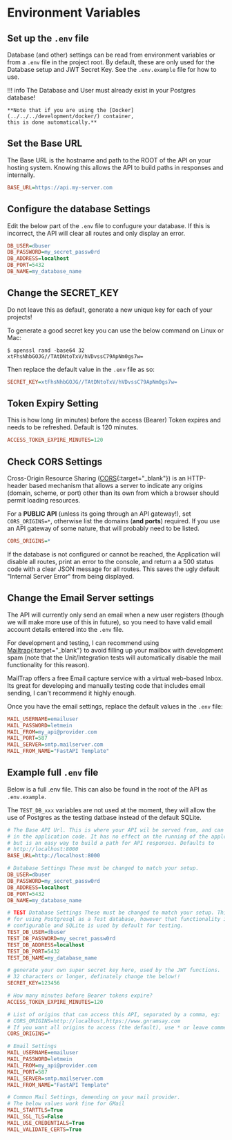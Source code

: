 # Environment Variables

## Set up the `.env` file

Database (and other) settings can be read from environment variables or from a
`.env` file in the project root. By default, these are only used for the
Database setup and JWT Secret Key. See the `.env.example` file for how to use.

!!! info
    The Database and User must already exist in your Postgres database!

    **Note that if you are using the [Docker](../../../development/docker/) container,
    this is done automatically.**

## Set the Base URL

The Base URL is the hostname and path to the ROOT of the API on your hosting
system. Knowing this allows the API to build paths in responses and internally.

```ini
BASE_URL=https://api.my-server.com
```

## Configure the database Settings

Edit the below part of the `.env` file to confugure your database. If this is
incorrect, the API will clear all routes and only display an error.

```ini
DB_USER=dbuser
DB_PASSWORD=my_secret_passw0rd
DB_ADDRESS=localhost
DB_PORT=5432
DB_NAME=my_database_name
```

## Change the SECRET_KEY

Do not leave this as default, generate a new unique key for each of your
projects!

To generate a good secret key you can use the below command on Linux
or Mac:

```console
$ openssl rand -base64 32
xtFhsNhbGOJG//TAtDNtoTxV/hVDvssC79ApNm0gs7w=

```

Then replace the default value in the `.env` file as so:

```ini
SECRET_KEY=xtFhsNhbGOJG//TAtDNtoTxV/hVDvssC79ApNm0gs7w=
```

## Token Expiry Setting

This is how long (in minutes) before the access (Bearer) Token expires and needs
to be refreshed. Default is 120 minutes.

```ini
ACCESS_TOKEN_EXPIRE_MINUTES=120
```

## Check CORS Settings

Cross-Origin Resource Sharing
([CORS](https://developer.mozilla.org/en-US/docs/Web/HTTP/CORS){:target="_blank"})
is an HTTP-header based mechanism that allows a server to indicate any origins
(domain, scheme, or port) other than its own from which a browser should permit
loading resources.

For a **PUBLIC API** (unless its going through an API gateway!), set
`CORS_ORIGINS=*`, otherwise list the domains (**and ports**) required. If you
use an API gateway of some nature, that will probably need to be listed.

```ini
CORS_ORIGINS=*
```

If the database is not configured or cannot be reached, the Application will
disable all routes, print an error to the console, and return a a 500 status
code with a clear JSON message for all routes. This saves the ugly default
"Internal Server Error" from being displayed.

## Change the Email Server settings

The API will currently only send an email when a new user registers (though we
will make more use of this in future), so you need to have valid email account
details entered into the `.env` file.

For development and testing, I can recommend using
[Mailtrap](https://mailtrap.io){:target="_blank"} to avoid filling up your
mailbox with development spam (note that the Unit/Integration tests will
automatically disable the mail functionality for this reason).

MailTrap offers a free Email capture service with a virtual web-based Inbox. Its
great for developing and manually testing code that includes email sending, I
can't recommend it highly enough.

Once you have the email settings, replace the default values in the `.env` file:

```ini
MAIL_USERNAME=emailuser
MAIL_PASSWORD=letmein
MAIL_FROM=my_api@provider.com
MAIL_PORT=587
MAIL_SERVER=smtp.mailserver.com
MAIL_FROM_NAME="FastAPI Template"
```

## Example full `.env` file

Below is a full .env file. This can also be found in the root of the API as
`.env.example`.

The `TEST_DB_xxx` variables are not used at the moment, they will allow the use
of Postgres as the testing datbase instead of the default SQLite.

```ini
# The Base API Url. This is where your API wil be served from, and can be read
# in the application code. It has no effect on the running of the applciation
# but is an easy way to build a path for API responses. Defaults to
# http://localhost:8000
BASE_URL=http://localhost:8000

# Database Settings These must be changed to match your setup.
DB_USER=dbuser
DB_PASSWORD=my_secret_passw0rd
DB_ADDRESS=localhost
DB_PORT=5432
DB_NAME=my_database_name

# TEST Database Settings These must be changed to match your setup. This is only
# for using Postgresql as a Test database, however that functionality is not yet
# configurable and SQLite is used by default for testing.
TEST_DB_USER=dbuser
TEST_DB_PASSWORD=my_secret_passw0rd
TEST_DB_ADDRESS=localhost
TEST_DB_PORT=5432
TEST_DB_NAME=my_database_name

# generate your own super secret key here, used by the JWT functions.
# 32 characters or longer, definately change the below!!
SECRET_KEY=123456

# How many minutes before Bearer tokens expire?
ACCESS_TOKEN_EXPIRE_MINUTES=120

# List of origins that can access this API, separated by a comma, eg:
# CORS_ORIGINS=http://localhost,https://www.gnramsay.com
# If you want all origins to access (the default), use * or leave commented:
CORS_ORIGINS=*

# Email Settings
MAIL_USERNAME=emailuser
MAIL_PASSWORD=letmein
MAIL_FROM=my_api@provider.com
MAIL_PORT=587
MAIL_SERVER=smtp.mailserver.com
MAIL_FROM_NAME="FastAPI Template"

# Common Mail Settings, demending on your mail provider.
# The below values work fine for GMail
MAIL_STARTTLS=True
MAIL_SSL_TLS=False
MAIL_USE_CREDENTIALS=True
MAIL_VALIDATE_CERTS=True
```
